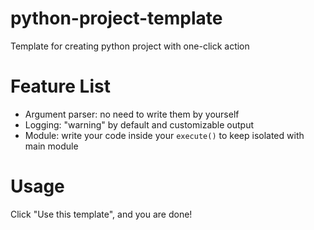 # python-project-template

Template for creating python project with one-click action

# Feature List

- Argument parser: no need to write them by yourself
- Logging: "warning" by default and customizable output
- Module: write your code inside your `execute()` to keep isolated with main module

# Usage

Click "Use this template", and you are done!
